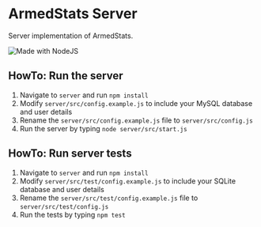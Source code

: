 # ArmedStats Server
Server implementation of ArmedStats.

![Made with NodeJS](https://img.shields.io/badge/Made%20With-NodeJS-green?style=for-the-badge)

## HowTo: Run the server
1. Navigate to `server` and run `npm install`
2. Modify `server/src/config.example.js` to include your MySQL database and user details
3. Rename the `server/src/config.example.js` file to `server/src/config.js`
4. Run the server by typing `node server/src/start.js`

## HowTo: Run server tests
1. Navigate to `server` and run `npm install`
2. Modify `server/src/test/config.example.js` to include your SQLite database and user details
3. Rename the `server/src/test/config.example.js` file to `server/src/test/config.js`
4. Run the tests by typing `npm test`
